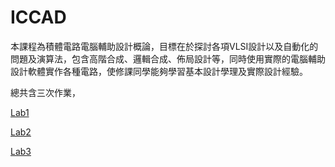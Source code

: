 # ICCAD
本課程為積體電路電腦輔助設計概論，目標在於探討各項VLSI設計以及自動化的問題及演算法，包含高階合成、邏輯合成、佈局設計等，同時使用實際的電腦輔助設計軟體實作各種電路，使修課同學能夠學習基本設計學理及實際設計經驗。

總共含三次作業， 

[Lab1](https://github.com/ChingJuYeh/ICCAD/blob/main/Lab1/README.md)

[Lab2](https://github.com/ChingJuYeh/ICCAD/blob/main/Lab2/README.md)

[Lab3](https://github.com/ChingJuYeh/ICCAD/blob/main/Lab1/README.md)
